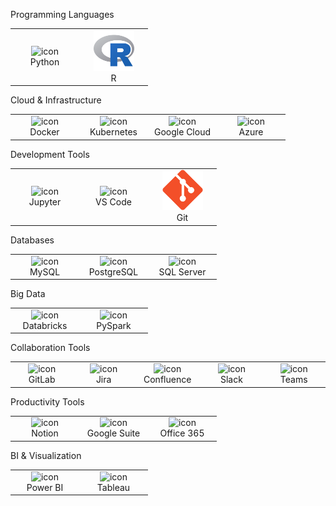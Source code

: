 Programming Languages
<div align="left"> <table> <tr> <td align="center" width="96"> <img src="https://techstack-generator.vercel.app/python-icon.svg" alt="icon" width="65" height="65" /> <br>Python </td> <td align="center" width="96"> <img src="https://github.com/devicons/devicon/blob/master/icons/r/r-original.svg" alt="icon" width="65" height="65" /> <br>R </td> </tr> </table> </div>
Cloud & Infrastructure
<div align="left"> <table> <tr> <td align="center" width="96"> <img src="https://cdn.jsdelivr.net/gh/devicons/devicon/icons/docker/docker-original.svg" alt="icon" width="65" height="65" /> <br>Docker </td> <td align="center" width="96"> <img src="https://cdn.jsdelivr.net/gh/devicons/devicon/icons/kubernetes/kubernetes-plain.svg" alt="icon" width="65" height="65" /> <br>Kubernetes </td> <td align="center" width="96"> <img src="https://cdn.jsdelivr.net/gh/devicons/devicon/icons/googlecloud/googlecloud-original.svg" alt="icon" width="65" height="65" /> <br>Google Cloud </td> <td align="center" width="96"> <img src="https://cdn.jsdelivr.net/gh/devicons/devicon/icons/azure/azure-original.svg" alt="icon" width="65" height="65" /> <br>Azure </td> </tr> </table> </div>
Development Tools
<div align="left"> <table> <tr> <td align="center" width="96"> <img src="https://cdn.jsdelivr.net/gh/devicons/devicon/icons/jupyter/jupyter-original.svg" alt="icon" width="65" height="65" /> <br>Jupyter </td> <td align="center" width="96"> <img src="https://cdn.jsdelivr.net/gh/devicons/devicon/icons/vscode/vscode-original.svg" alt="icon" width="65" height="65" /> <br>VS Code </td> <td align="center" width="96"> <img src="https://github.com/devicons/devicon/blob/master/icons/git/git-original.svg" alt="icon" width="65" height="65" /> <br>Git </td> </tr> </table> </div>
Databases
<div align="left"> <table> <tr> <td align="center" width="96"> <img src="https://cdn.jsdelivr.net/gh/devicons/devicon/icons/mysql/mysql-original.svg" alt="icon" width="65" height="65" /> <br>MySQL </td> <td align="center" width="96"> <img src="https://cdn.jsdelivr.net/gh/devicons/devicon/icons/postgresql/postgresql-original.svg" alt="icon" width="65" height="65" /> <br>PostgreSQL </td> <td align="center" width="96"> <img src="https://cdn.jsdelivr.net/gh/devicons/devicon/icons/microsoftsqlserver/microsoftsqlserver-plain.svg" alt="icon" width="65" height="65" /> <br>SQL Server </td> </tr> </table> </div>
Big Data
<div align="left"> <table> <tr> <td align="center" width="96"> <img src="https://img.icons8.com/external-tal-revivo-color-tal-revivo/96/external-databricks-an-american-enterprise-software-company-founded-by-the-creators-of-apache-spark-logo-color-tal-revivo.png" alt="icon" width="65" height="65" /> <br>Databricks </td> <td align="center" width="96"> <img src="https://cdn.jsdelivr.net/gh/devicons/devicon/icons/apache/apache-original.svg" alt="icon" width="65" height="65" /> <br>PySpark </td> </tr> </table> </div>
Collaboration Tools
<div align="left"> <table> <tr> <td align="center" width="96"> <img src="https://cdn.jsdelivr.net/gh/devicons/devicon/icons/gitlab/gitlab-original.svg" alt="icon" width="65" height="65" /> <br>GitLab </td> <td align="center" width="96"> <img src="https://cdn.jsdelivr.net/gh/devicons/devicon/icons/jira/jira-original.svg" alt="icon" width="65" height="65" /> <br>Jira </td> <td align="center" width="96"> <img src="https://cdn.jsdelivr.net/gh/devicons/devicon/icons/confluence/confluence-original.svg" alt="icon" width="65" height="65" /> <br>Confluence </td> <td align="center" width="96"> <img src="https://cdn.jsdelivr.net/gh/devicons/devicon/icons/slack/slack-original.svg" alt="icon" width="65" height="65" /> <br>Slack </td> <td align="center" width="96"> <img src="https://img.icons8.com/color/96/microsoft-teams.png" alt="icon" width="65" height="65" /> <br>Teams </td> </tr> </table> </div>
Productivity Tools
<div align="left"> <table> <tr> <td align="center" width="96"> <img src="https://img.icons8.com/color/96/notion--v1.png" alt="icon" width="65" height="65" /> <br>Notion </td> <td align="center" width="96"> <img src="https://img.icons8.com/color/96/google-logo.png" alt="icon" width="65" height="65" /> <br>Google Suite </td> <td align="center" width="96"> <img src="https://img.icons8.com/color/96/microsoft-office-2019.png" alt="icon" width="65" height="65" /> <br>Office 365 </td> </tr> </table> </div>
BI & Visualization
<div align="left"> <table> <tr> <td align="center" width="96"> <img src="https://img.icons8.com/color/96/power-bi.png" alt="icon" width="65" height="65" /> <br>Power BI </td> <td align="center" width="96"> <img src="https://img.icons8.com/color/96/tableau-software.png" alt="icon" width="65" height="65" /> <br>Tableau </td> </tr> </table> </div>
